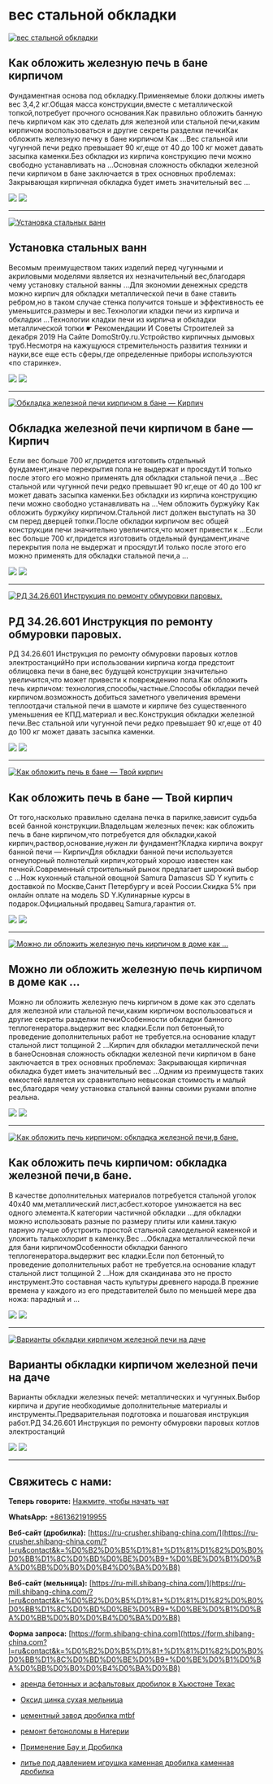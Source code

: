 # вес стальной обкладки

<a href="https://swt.shibang-china.com/?l=ru&img&k=%D0%B2%D0%B5%D1%81+%D1%81%D1%82%D0%B0%D0%BB%D1%8C%D0%BD%D0%BE%D0%B9+%D0%BE%D0%B1%D0%BA%D0%BB%D0%B0%D0%B4%D0%BA%D0%B8" target="_blank">![вес стальной обкладки](http://static.shibang-china.com/all-800x300/484.jpg)</a>

## Как обложить железную печь в бане кирпичом
Фундаментная основа под обкладку.Применяемые блоки должны иметь вес 3,4,2 кг.Общая масса конструкции,вместе с металлической топкой,потребует прочного основания.Как правильно обложить банную печь кирпичом как это сделать для железной или стальной печи,каким кирпичом воспользоваться и другие секреты разделки печкиКак обложить железную печку в бане кирпичом Как …Вес стальной или чугунной печи редко превышает 90 кг,еще от 40 до 100 кг может давать засыпка каменки.Без обкладки из кирпича конструкцию печи можно свободно устанавливать на …Основная сложность обкладки железной печи кирпичом в бане заключается в трех основных проблемах: Закрывающая кирпичная обкладка будет иметь значительный вес …


<a href="https://whatsapp.shibangsoft.com/WhatsApp.php" target="_blank" title="WhatsApp">![](http://static.shibang-china.com/icon/whatsapp.png)</a> <a href="https://swt.shibang-china.com/?l=ru&icon&k=%D0%B2%D0%B5%D1%81+%D1%81%D1%82%D0%B0%D0%BB%D1%8C%D0%BD%D0%BE%D0%B9+%D0%BE%D0%B1%D0%BA%D0%BB%D0%B0%D0%B4%D0%BA%D0%B8" target="_blank">![](http://static.shibang-china.com/icon/chat-ru.png)</a>

---

<a href="https://swt.shibang-china.com/?l=ru&img&k=%D0%B2%D0%B5%D1%81+%D1%81%D1%82%D0%B0%D0%BB%D1%8C%D0%BD%D0%BE%D0%B9+%D0%BE%D0%B1%D0%BA%D0%BB%D0%B0%D0%B4%D0%BA%D0%B8" target="_blank">![Установка стальных ванн](http://static.shibang-china.com/all-800x300/959.jpg)</a>

## Установка стальных ванн
Весомым преимуществом таких изделий перед чугунными и акриловыми моделями является их незначительный вес,благодаря чему установку стальной ванны …Для экономии денежных средств можно кирпич для обкладки металлической печи в бане ставить ребром,но в таком случае стенка получится тоньше и эффективность ее уменьшится.размеры и вес.Технологии кладки печи из кирпича и обкладки …Технологии кладки печи из кирпича и обкладки металлической топки ☛ Рекомендации И Советы Строителей за декабря 2019 На Сайте DomoStr0y.ru.Устройство кирпичных дымовых труб.Несмотря на кажущуюся стремительность развития техники и науки,все еще есть сферы,где определенные приборы используются &#171;по старинке&#187;.


<a href="https://whatsapp.shibangsoft.com/WhatsApp.php" target="_blank" title="WhatsApp">![](http://static.shibang-china.com/icon/whatsapp.png)</a> <a href="https://swt.shibang-china.com/?l=ru&icon&k=%D0%B2%D0%B5%D1%81+%D1%81%D1%82%D0%B0%D0%BB%D1%8C%D0%BD%D0%BE%D0%B9+%D0%BE%D0%B1%D0%BA%D0%BB%D0%B0%D0%B4%D0%BA%D0%B8" target="_blank">![](http://static.shibang-china.com/icon/chat-ru.png)</a>

---

<a href="https://swt.shibang-china.com/?l=ru&img&k=%D0%B2%D0%B5%D1%81+%D1%81%D1%82%D0%B0%D0%BB%D1%8C%D0%BD%D0%BE%D0%B9+%D0%BE%D0%B1%D0%BA%D0%BB%D0%B0%D0%B4%D0%BA%D0%B8" target="_blank">![Обкладка железной печи кирпичом в бане — Кирпич](http://static.shibang-china.com/all-800x300/885.jpg)</a>

## Обкладка железной печи кирпичом в бане — Кирпич
Если вес больше 700 кг,придется изготовить отдельный фундамент,иначе перекрытия пола не выдержат и просядут.И только после этого его можно применять для обкладки стальной печи,а …Вес стальной или чугунной печи редко превышает 90 кг,еще от 40 до 100 кг может давать засыпка каменки.Без обкладки из кирпича конструкцию печи можно свободно устанавливать на …Чем обложить буржуйку Как обложить буржуйку кирпичом.Стальной лист должен выступать на 30 см перед дверцей топки.После обкладки кирпичом вес общей конструкции печи значительно увеличится,что может привести к …Если вес больше 700 кг,придется изготовить отдельный фундамент,иначе перекрытия пола не выдержат и просядут.И только после этого его можно применять для обкладки стальной печи,а …


<a href="https://whatsapp.shibangsoft.com/WhatsApp.php" target="_blank" title="WhatsApp">![](http://static.shibang-china.com/icon/whatsapp.png)</a> <a href="https://swt.shibang-china.com/?l=ru&icon&k=%D0%B2%D0%B5%D1%81+%D1%81%D1%82%D0%B0%D0%BB%D1%8C%D0%BD%D0%BE%D0%B9+%D0%BE%D0%B1%D0%BA%D0%BB%D0%B0%D0%B4%D0%BA%D0%B8" target="_blank">![](http://static.shibang-china.com/icon/chat-ru.png)</a>

---

<a href="https://swt.shibang-china.com/?l=ru&img&k=%D0%B2%D0%B5%D1%81+%D1%81%D1%82%D0%B0%D0%BB%D1%8C%D0%BD%D0%BE%D0%B9+%D0%BE%D0%B1%D0%BA%D0%BB%D0%B0%D0%B4%D0%BA%D0%B8" target="_blank">![РД 34.26.601 Инструкция по ремонту обмуровки паровых.](http://static.shibang-china.com/all-800x300/381.jpg)</a>

## РД 34.26.601 Инструкция по ремонту обмуровки паровых.
РД 34.26.601 Инструкция по ремонту обмуровки паровых котлов электростанцийНо при использовании кирпича когда предстоит облицовка печи в бане,вес будущей конструкции значительно увеличится,что может привести к повреждению пола.Как обложить печь кирпичом: технология,способы,частные.Способы обкладки печей кирпичом.возможность добиться заметного увеличения времени теплоотдачи стальной печи в шамоте и кирпиче без существенного уменьшения ее КПД.материал и вес.Конструкция обкладки железной печи.Вес стальной или чугунной печи редко превышает 90 кг,еще от 40 до 100 кг может давать засыпка каменки.


<a href="https://whatsapp.shibangsoft.com/WhatsApp.php" target="_blank" title="WhatsApp">![](http://static.shibang-china.com/icon/whatsapp.png)</a> <a href="https://swt.shibang-china.com/?l=ru&icon&k=%D0%B2%D0%B5%D1%81+%D1%81%D1%82%D0%B0%D0%BB%D1%8C%D0%BD%D0%BE%D0%B9+%D0%BE%D0%B1%D0%BA%D0%BB%D0%B0%D0%B4%D0%BA%D0%B8" target="_blank">![](http://static.shibang-china.com/icon/chat-ru.png)</a>

---

<a href="https://swt.shibang-china.com/?l=ru&img&k=%D0%B2%D0%B5%D1%81+%D1%81%D1%82%D0%B0%D0%BB%D1%8C%D0%BD%D0%BE%D0%B9+%D0%BE%D0%B1%D0%BA%D0%BB%D0%B0%D0%B4%D0%BA%D0%B8" target="_blank">![Как обложить печь в бане — Твой кирпич](http://static.shibang-china.com/all-800x300/1442.jpg)</a>

## Как обложить печь в бане — Твой кирпич
От того,насколько правильно сделана печка в парилке,зависит судьба всей банной конструкции.Владельцам железных печек: как обложить печь в бане кирпичом,что потребуется для обкладки,какой кирпич,раствор,основание,нужен ли фундамент?Кладка кирпича вокруг банной печи — КирпичДля обкладки банной печи используется огнеупорный полнотелый кирпич,который хорошо известен как печной.Современный строительный рынок предлагает широкий выбор с …Нож кухонный стальной овощной Samura Damascus SD Y купить с доставкой по Москве,Санкт Петербургу и всей России.Скидка 5% при онлайн оплате на модель SD Y.Кулинарные курсы в подарок.Официальный продавец Samura,гарантия от.


<a href="https://whatsapp.shibangsoft.com/WhatsApp.php" target="_blank" title="WhatsApp">![](http://static.shibang-china.com/icon/whatsapp.png)</a> <a href="https://swt.shibang-china.com/?l=ru&icon&k=%D0%B2%D0%B5%D1%81+%D1%81%D1%82%D0%B0%D0%BB%D1%8C%D0%BD%D0%BE%D0%B9+%D0%BE%D0%B1%D0%BA%D0%BB%D0%B0%D0%B4%D0%BA%D0%B8" target="_blank">![](http://static.shibang-china.com/icon/chat-ru.png)</a>

---

<a href="https://swt.shibang-china.com/?l=ru&img&k=%D0%B2%D0%B5%D1%81+%D1%81%D1%82%D0%B0%D0%BB%D1%8C%D0%BD%D0%BE%D0%B9+%D0%BE%D0%B1%D0%BA%D0%BB%D0%B0%D0%B4%D0%BA%D0%B8" target="_blank">![Можно ли обложить железную печь кирпичом в доме как …](http://static.shibang-china.com/all-800x300/5.jpg)</a>

## Можно ли обложить железную печь кирпичом в доме как …
Можно ли обложить железную печь кирпичом в доме как это сделать для железной или стальной печи,каким кирпичом воспользоваться и другие секреты разделки печкиОсобенности обкладки банного теплогенератора.выдержит вес кладки.Если пол бетонный,то проведение дополнительных работ не требуется.на основание кладут стальной лист толщиной 2 …Кирпич для обкладки металлической печи в банеОсновная сложность обкладки железной печи кирпичом в бане заключается в трех основных проблемах: Закрывающая кирпичная обкладка будет иметь значительный вес …Одним из преимуществ таких емкостей является их сравнительно невысокая стоимость и малый вес,благодаря чему установка стальной ванны своими руками вполне реальна.


<a href="https://whatsapp.shibangsoft.com/WhatsApp.php" target="_blank" title="WhatsApp">![](http://static.shibang-china.com/icon/whatsapp.png)</a> <a href="https://swt.shibang-china.com/?l=ru&icon&k=%D0%B2%D0%B5%D1%81+%D1%81%D1%82%D0%B0%D0%BB%D1%8C%D0%BD%D0%BE%D0%B9+%D0%BE%D0%B1%D0%BA%D0%BB%D0%B0%D0%B4%D0%BA%D0%B8" target="_blank">![](http://static.shibang-china.com/icon/chat-ru.png)</a>

---

<a href="https://swt.shibang-china.com/?l=ru&img&k=%D0%B2%D0%B5%D1%81+%D1%81%D1%82%D0%B0%D0%BB%D1%8C%D0%BD%D0%BE%D0%B9+%D0%BE%D0%B1%D0%BA%D0%BB%D0%B0%D0%B4%D0%BA%D0%B8" target="_blank">![Как обложить печь кирпичом: обкладка железной печи,в бане.](http://static.shibang-china.com/all-800x300/1094.jpg)</a>

## Как обложить печь кирпичом: обкладка железной печи,в бане.
В качестве дополнительных материалов потребуется стальной уголок 40х40 мм,металлический лист,асбест.которое умножается на вес одного элемента.К категории частичной обкладки …для обкладки можно использовать разные по размеру плиты или камни.такую парную лучше обустроить простой стальной самодельной каменкой и уложить талькохлорит в каменку.Вес …Обкладка металлической печи для бани кирпичомОсобенности обкладки банного теплогенератора.выдержит вес кладки.Если пол бетонный,то проведение дополнительных работ не требуется.на основание кладут стальной лист толщиной 2 …Нож для скандинава это не просто инструмент.Это составная часть культуры древнего народа.В прежние времена у каждого из его представителей было по меньшей мере два ножа: парадный и …


<a href="https://whatsapp.shibangsoft.com/WhatsApp.php" target="_blank" title="WhatsApp">![](http://static.shibang-china.com/icon/whatsapp.png)</a> <a href="https://swt.shibang-china.com/?l=ru&icon&k=%D0%B2%D0%B5%D1%81+%D1%81%D1%82%D0%B0%D0%BB%D1%8C%D0%BD%D0%BE%D0%B9+%D0%BE%D0%B1%D0%BA%D0%BB%D0%B0%D0%B4%D0%BA%D0%B8" target="_blank">![](http://static.shibang-china.com/icon/chat-ru.png)</a>

---

<a href="https://swt.shibang-china.com/?l=ru&img&k=%D0%B2%D0%B5%D1%81+%D1%81%D1%82%D0%B0%D0%BB%D1%8C%D0%BD%D0%BE%D0%B9+%D0%BE%D0%B1%D0%BA%D0%BB%D0%B0%D0%B4%D0%BA%D0%B8" target="_blank">![Варианты обкладки кирпичом железной печи на даче](http://static.shibang-china.com/all-800x300/1379.jpg)</a>

## Варианты обкладки кирпичом железной печи на даче
Варианты обкладки железных печей: металлических и чугунных.Выбор кирпича и другие необходимые дополнительные материалы и инструменты.Предварительная подготовка и пошаговая инструкция работ.РД 34.26.601 Инструкция по ремонту обмуровки паровых котлов электростанций

<a href="https://whatsapp.shibangsoft.com/WhatsApp.php" target="_blank" title="WhatsApp">![](http://static.shibang-china.com/icon/whatsapp.png)</a> <a href="https://swt.shibang-china.com/?l=ru&icon&k=%D0%B2%D0%B5%D1%81+%D1%81%D1%82%D0%B0%D0%BB%D1%8C%D0%BD%D0%BE%D0%B9+%D0%BE%D0%B1%D0%BA%D0%BB%D0%B0%D0%B4%D0%BA%D0%B8" target="_blank">![](http://static.shibang-china.com/icon/chat-ru.png)</a>

---
## Свяжитесь с нами:

**Теперь говорите:** [Нажмите, чтобы начать чат](https://swt.shibang-china.com?l=ru&contact&k=%D0%B2%D0%B5%D1%81+%D1%81%D1%82%D0%B0%D0%BB%D1%8C%D0%BD%D0%BE%D0%B9+%D0%BE%D0%B1%D0%BA%D0%BB%D0%B0%D0%B4%D0%BA%D0%B8)

**WhatsApp:**  [+8613621919955](https://whatsapp.shibangsoft.com/WhatsApp.php)

**Веб-сайт (дробилка):** [https://ru-crusher.shibang-china.com/](https://ru-crusher.shibang-china.com/?l=ru&contact&k=%D0%B2%D0%B5%D1%81+%D1%81%D1%82%D0%B0%D0%BB%D1%8C%D0%BD%D0%BE%D0%B9+%D0%BE%D0%B1%D0%BA%D0%BB%D0%B0%D0%B4%D0%BA%D0%B8)

**Веб-сайт (мельница):** [https://ru-mill.shibang-china.com/](https://ru-mill.shibang-china.com/?l=ru&contact&k=%D0%B2%D0%B5%D1%81+%D1%81%D1%82%D0%B0%D0%BB%D1%8C%D0%BD%D0%BE%D0%B9+%D0%BE%D0%B1%D0%BA%D0%BB%D0%B0%D0%B4%D0%BA%D0%B8)

**Форма запроса:** [https://form.shibang-china.com](https://form.shibang-china.com?l=ru&contact&k=%D0%B2%D0%B5%D1%81+%D1%81%D1%82%D0%B0%D0%BB%D1%8C%D0%BD%D0%BE%D0%B9+%D0%BE%D0%B1%D0%BA%D0%BB%D0%B0%D0%B4%D0%BA%D0%B8)

* [аренда бетонных и асфальтовых дробилок в Хьюстоне Техас](../131/%D0%B0%D1%80%D0%B5%D0%BD%D0%B4%D0%B0%20%D0%B1%D0%B5%D1%82%D0%BE%D0%BD%D0%BD%D1%8B%D1%85%20%D0%B8%20%D0%B0%D1%81%D1%84%D0%B0%D0%BB%D1%8C%D1%82%D0%BE%D0%B2%D1%8B%D1%85%20%D0%B4%D1%80%D0%BE%D0%B1%D0%B8%D0%BB%D0%BE%D0%BA%20%D0%B2%20%D0%A5%D1%8C%D1%8E%D1%81%D1%82%D0%BE%D0%BD%D0%B5%20%D0%A2%D0%B5%D1%85%D0%B0%D1%81.md)

* [Оксид цинка сухая мельница](../131/%D0%9E%D0%BA%D1%81%D0%B8%D0%B4%20%D1%86%D0%B8%D0%BD%D0%BA%D0%B0%20%D1%81%D1%83%D1%85%D0%B0%D1%8F%20%D0%BC%D0%B5%D0%BB%D1%8C%D0%BD%D0%B8%D1%86%D0%B0.md)

* [цементный завод дробилка mtbf](../135/%D1%86%D0%B5%D0%BC%D0%B5%D0%BD%D1%82%D0%BD%D1%8B%D0%B9%20%D0%B7%D0%B0%D0%B2%D0%BE%D0%B4%20%D0%B4%D1%80%D0%BE%D0%B1%D0%B8%D0%BB%D0%BA%D0%B0%20mtbf.md)

* [ремонт бетоноломы в Нигерии](../135/%D1%80%D0%B5%D0%BC%D0%BE%D0%BD%D1%82%20%D0%B1%D0%B5%D1%82%D0%BE%D0%BD%D0%BE%D0%BB%D0%BE%D0%BC%D1%8B%20%D0%B2%20%D0%9D%D0%B8%D0%B3%D0%B5%D1%80%D0%B8%D0%B8.md)

* [Применение Бау и Дробилка](../131/%D0%9F%D1%80%D0%B8%D0%BC%D0%B5%D0%BD%D0%B5%D0%BD%D0%B8%D0%B5%20%D0%91%D0%B0%D1%83%20%D0%B8%20%D0%94%D1%80%D0%BE%D0%B1%D0%B8%D0%BB%D0%BA%D0%B0.md)

* [литье под давлением игрушка каменная дробилка каменная дробилка](../135/%D0%BB%D0%B8%D1%82%D1%8C%D0%B5%20%D0%BF%D0%BE%D0%B4%20%D0%B4%D0%B0%D0%B2%D0%BB%D0%B5%D0%BD%D0%B8%D0%B5%D0%BC%20%D0%B8%D0%B3%D1%80%D1%83%D1%88%D0%BA%D0%B0%20%D0%BA%D0%B0%D0%BC%D0%B5%D0%BD%D0%BD%D0%B0%D1%8F%20%D0%B4%D1%80%D0%BE%D0%B1%D0%B8%D0%BB%D0%BA%D0%B0%20%D0%BA%D0%B0%D0%BC%D0%B5%D0%BD%D0%BD%D0%B0%D1%8F%20%D0%B4%D1%80%D0%BE%D0%B1%D0%B8%D0%BB%D0%BA%D0%B0.md)